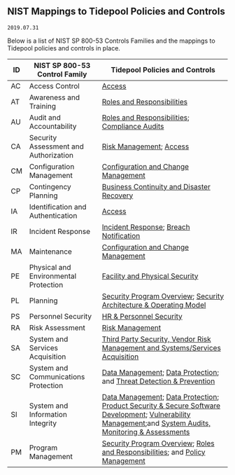 ## NIST Mappings to Tidepool Policies and Controls

`2019.07.31`

Below is a list of NIST SP 800-53 Controls Families and the mappings to
Tidepool policies and controls in place.

ID | NIST SP 800-53 Control Family          | Tidepool Policies and Controls
-- | ---                                    | ---
AC | Access Control                         | [Access][1]
AT | Awareness and Training                 | [Roles and Responsibilities][2]
AU | Audit and Accountability               | [Roles and Responsibilities][2]; [Compliance Audits][3]
CA | Security Assessment and Authorization  | [Risk Management][4]; [Access][1]
CM | Configuration Management               | [Configuration and Change Management][5]
CP | Contingency Planning                   | [Business Continuity and Disaster Recovery][6]
IA | Identification and Authentication      | [Access][1]
IR | Incident Response                      | [Incident Response][7]; [Breach Notification][8]
MA | Maintenance                            | [Configuration and Change Management][5]
PE | Physical and Environmental Protection  | [Facility and Physical Security][9]
PL | Planning                               | [Security Program Overview][10]; [Security Architecture & Operating Model][11]
PS | Personnel Security                     | [HR & Personnel Security][12]
RA | Risk Assessment                        | [Risk Management][4]
SA | System and Services Acquisition        | [Third Party Security, Vendor Risk Management and Systems/Services Acquisition][13]
SC | System and Communications Protection   | [Data Management][14]; [Data Protection][15]; and [Threat Detection & Prevention][16]
SI | System and Information Integrity       | [Data Management][14]; [Data Protection][15]; [Product Security & Secure Software Development][17]; [Vulnerability Management][18];and [System Audits, Monitoring & Assessments][19]
PM | Program Management                     | [Security Program Overview][10]; [Roles and Responsibilities][2]; and [Policy Management][20]

[1]: access.md
[2]: rar.md
[3]: compliance-audit.md
[4]: risk-mgmt.md
[5]: ccm.md
[6]: bcdr.md
[7]: ir.md
[8]: breach.md
[9]: facility.md
[10]: program.md
[11]: model.md
[12]: hr.md
[13]: vendor.md
[14]: data-mgmt.md
[15]: data-protection.md
[16]: threat.md
[17]: sdlc.md
[18]: vuln-mgmt.md
[19]: system-audit.md
[20]: policy-mgmt.md
